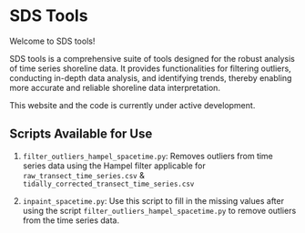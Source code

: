# SDS Tools

Welcome to SDS tools!

SDS tools is a comprehensive suite of tools designed for the robust analysis of time series shoreline data. It provides functionalities for filtering outliers, conducting in-depth data analysis, and identifying trends, thereby enabling more accurate and reliable shoreline data interpretation.

This website and the code is currently under active development.

## Scripts Available for Use

1. `filter_outliers_hampel_spacetime.py`: Removes outliers from time series data using the Hampel filter applicable for `raw_transect_time_series.csv` & `tidally_corrected_transect_time_series.csv`

2. `inpaint_spacetime.py`: Use this script to fill in the missing values after using the script `filter_outliers_hampel_spacetime.py` to remove outliers from the time series data.
